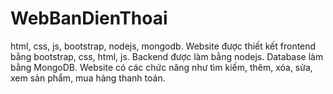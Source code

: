 # WebBanDienThoai
html, css, js, bootstrap, nodejs, mongodb.
Website được thiết kết frontend bằng bootstrap, css, html, js.
Backend được làm bằng nodejs.
Database làm bằng MongoDB.
Website có các chức năng như tìm kiếm, thêm, xóa, sửa, xem sản phẩm, mua hàng thanh toán.
